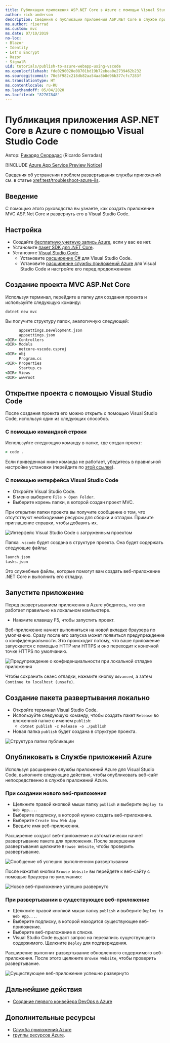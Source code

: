 ```yaml
---
title: Публикация приложения ASP.NET Core в Azure с помощью Visual Studio Code
author: rick-anderson
description: Сведения о публикации приложения ASP.NET Core в службе приложений Azure с помощью Visual Studio Code
ms.author: riserrad
ms.custom: mvc
ms.date: 07/10/2019
no-loc:
- Blazor
- Identity
- Let's Encrypt
- Razor
- SignalR
uid: tutorials/publish-to-azure-webapp-using-vscode
ms.openlocfilehash: fde0290020e08701bd19b72ebea0e2739462b232
ms.sourcegitcommit: 70e5f982c218db82aa54aa8b8d96b377cfc7283f
ms.translationtype: HT
ms.contentlocale: ru-RU
ms.lasthandoff: 05/04/2020
ms.locfileid: "82767848"
---
```

# <a name="publish-an-aspnet-core-app-to-azure-with-visual-studio-code"></a>Публикация приложения ASP.NET Core в Azure с помощью Visual Studio Code

Автор: [Рикардо Серрадас](https://twitter.com/ricardoserradas) (Ricardo Serradas)

[!INCLUDE [Azure App Service Preview Notice](../includes/azure-apps-preview-notice.md)]

Сведения об устранении проблем развертывания службы приложений см. в статье <xref:test/troubleshoot-azure-iis>.

## <a name="intro"></a>Введение

С помощью этого руководства вы узнаете, как создать приложение MVC ASP.Net Core и развернуть его в Visual Studio Code.

## <a name="set-up"></a>Настройка

- Создайте [бесплатную учетную запись Azure](https://azure.microsoft.com/free/dotnet/), если у вас ее нет.
- Установите [пакет SDK для .NET Core](https://dotnet.microsoft.com/download).
- Установите [Visual Studio Code](https://code.visualstudio.com/Download).
  - Установите [расширение C#](https://marketplace.visualstudio.com/items?itemName=ms-dotnettools.csharp) для Visual Studio Code.
  - Установите [расширение службы приложений Azure](https://marketplace.visualstudio.com/items?itemName=ms-azuretools.vscode-azureappservice) для Visual Studio Code и настройте его перед продолжением

## <a name="create-an-aspnet-core-mvc-project"></a>Создание проекта MVC ASP.Net Core

Используя терминал, перейдите в папку для создания проекта и используйте следующую команду:

```dotnetcli
dotnet new mvc
```

Вы получите структуру папок, аналогичную следующей:

```cmd
      appsettings.Development.json
      appsettings.json
<DIR> Controllers
<DIR> Models
      netcore-vscode.csproj
<DIR> obj
      Program.cs
<DIR> Properties
      Startup.cs
<DIR> Views
<DIR> wwwroot
```

## <a name="open-it-with-visual-studio-code"></a>Открытие проекта с помощью Visual Studio Code

После создания проекта его можно открыть с помощью Visual Studio Code, используя один из следующих способов.

### <a name="through-the-command-line"></a>С помощью командной строки

Используйте следующую команду в папке, где создан проект:

```cmd
> code .
```

Если приведенная ниже команда не работает, убедитесь в правильной настройке установки (перейдите по [этой ссылке](https://code.visualstudio.com/docs/setup/setup-overview#_cross-platform)).

### <a name="through-visual-studio-code-interface"></a>С помощью интерфейса Visual Studio Code

- Откройте Visual Studio Code.
- В меню выберите `File > Open Folder`.
- Выберите корень папки, в которой создан проект MVC.

При открытии папки проекта вы получите сообщение о том, что отсутствуют необходимые ресурсы для сборки и отладки. Примите приглашение справки, чтобы добавить их.

![Интерфейс Visual Studio Code с загруженным проектом](publish-to-azure-webapp-using-vscode/_static/folder-structure-restore-netcore.jpg)

Папка `.vscode` будет создана в структуре проекта. Она будет содержать следующие файлы:

```cmd
launch.json
tasks.json
```

Это служебные файлы, которые помогут вам создать веб-приложение .NET Core и выполнить его отладку.

## <a name="run-the-app"></a>Запустите приложение

Перед развертыванием приложения в Azure убедитесь, что оно работает правильно на локальном компьютере.

- Нажмите клавишу F5, чтобы запустить проект.

Веб-приложение начнет выполняться на новой вкладке браузера по умолчанию. Сразу после его запуска может появиться предупреждение о конфиденциальности. Это происходит потому, что ваше приложение запускается с помощью HTTP или HTTPS и оно переходит к конечной точке HTTPS по умолчанию.

![Предупреждение о конфиденциальности при локальной отладке приложения](publish-to-azure-webapp-using-vscode/_static/run-webapp-https-warning.jpg)

Чтобы сохранить сеанс отладки, нажмите кнопку `Advanced`, а затем `Continue to localhost (unsafe)`.

## <a name="generate-the-deployment-package-locally"></a>Создание пакета развертывания локально

- Откройте терминал Visual Studio Code.
- Используйте следующую команду, чтобы создать пакет `Release` во вложенной папке с именем `publish`:
  - `dotnet publish -c Release -o ./publish`
- Новая папка `publish` будет создана в структуре проекта.

![Структура папки публикации](publish-to-azure-webapp-using-vscode/_static/publish-folder.jpg)

## <a name="publish-to-azure-app-service"></a>Опубликовать в Службе приложений Azure

Используя расширение службы приложений Azure для Visual Studio Code, выполните следующие действия, чтобы опубликовать веб-сайт непосредственно в службе приложений Azure.

### <a name="if-youre-creating-a-new-web-app"></a>При создании нового веб-приложения

- Щелкните правой кнопкой мыши папку `publish` и выберите `Deploy to Web App...`.
- Выберите подписку, в которой нужно создать веб-приложение.
- Выберите `Create New Web App`
- Введите имя веб-приложения.

Расширение создаст веб-приложение и автоматически начнет развертывание пакета для приложения. После завершения развертывания щелкните `Browse Website`, чтобы проверить развертывание.

![Сообщение об успешно выполненном развертывании](publish-to-azure-webapp-using-vscode/_static/deployment-succeeded-message.jpg)

После нажатия кнопки `Browse Website` вы перейдете к веб-сайту с помощью браузера по умолчанию:

![Новое веб-приложение успешно развернуто](publish-to-azure-webapp-using-vscode/_static/new-webapp-deployed.jpg)

### <a name="if-youre-deploying-to-an-existing-web-app"></a>При развертывании в существующее веб-приложение

- Щелкните правой кнопкой мыши папку `publish` и выберите `Deploy to Web App...`.
- Выберите подписку, в которой находится существующее веб-приложение.
- Выберите веб-приложение в списке.
- Visual Studio Code выдаст запрос на перезапись существующего содержимого. Щелкните `Deploy` для подтверждения.

Расширение выполнит развертывание обновленного содержимого веб-приложения. После этого щелкните `Browse Website`, чтобы проверить развертывание.

![Существующее веб-приложение успешно развернуто](publish-to-azure-webapp-using-vscode/_static/existing-webapp-deployed.jpg)

## <a name="next-steps"></a>Дальнейшие действия

- [Создание первого конвейера DevOps в Azure](/azure/devops/pipelines/create-first-pipeline)

## <a name="additional-resources"></a>Дополнительные ресурсы

- [Служба приложений Azure](/azure/app-service/app-service-web-overview)
- [группы ресурсов Azure](/azure/azure-resource-manager/resource-group-overview#resource-groups).
